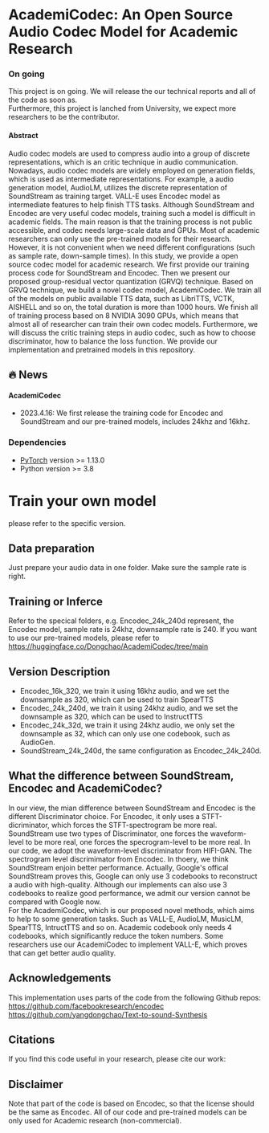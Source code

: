 # AcademiCodec: An Open Source Audio Codec Model for Academic Research

### On going
This project is on going. We will release the our technical reports and all of the code as soon as. <br/>
Furthermore, this project is lanched from University, we expect more researchers to be the contributor. <br/>

#### Abstract <wip>
Audio codec models are used to compress audio into a group of discrete representations, which is an critic technique in audio communication. Nowadays, audio codec models are widely employed on generation fields, which is used as intermediate representations. For example, a audio generation model, AudioLM, utilizes the discrete representation of SoundStream as training target. VALL-E uses Encodec model as intermediate features to help finish TTS tasks. Although SoundStream and Encodec are very useful codec models, training such a model is difficult in academic fields. The main reason is that the training process is not public accessible, and codec needs large-scale data and GPUs. Most of academic researchers can only use the pre-trained models for their research. However, it is not convenient when we need different configurations (such as sample rate, down-sample times). In this study, we provide a open source codec model for academic research. We first provide our training process code for SoundStream and Encodec. Then we present our proposed group-residual vector quantization (GRVQ) technique. Based on GRVQ technique, we build a novel codec model, AcademiCodec. We train all of the models on public available TTS data, such as LibriTTS, VCTK, AISHELL and so on, the total duration is more than 1000 hours. We finish all of training process based on 8 NVIDIA 3090 GPUs, which means that almost all of researcher can train their own codec models. Furthermore, we will discuss the critic training steps in audio codec, such as how to choose discriminator, how to balance the loss function. 
We provide our implementation and pretrained models in this repository.

## 🔥 News
#### AcademiCodec
- 2023.4.16: We first release the training code for Encodec and SoundStream and our pre-trained models, includes 24khz and 16khz.

### Dependencies
* [PyTorch](http://pytorch.org/) version >= 1.13.0
* Python version >= 3.8

# Train your own model
  please refer to the specific version.

## Data preparation
Just prepare your audio data in one folder. Make sure the sample rate is right.

## Training or Inferce
Refer to the specical folders, e.g. Encodec_24k_240d represent, the Encodec model, sample rate is 24khz, downsample rate is 240. If you want to use our pre-trained models, please refer to https://huggingface.co/Dongchao/AcademiCodec/tree/main

## Version Description
* Encodec_16k_320, we train it using 16khz audio, and we set the downsample as 320, which can be used to train SpearTTS
* Encodec_24k_240d, we train it using 24khz audio, and we set the downsample as 320, which can be used to InstructTTS
* Encodec_24k_32d, we train it using 24khz audio, we only set the downsample as 32, which can only use one codebook, such as AudioGen.
* SoundStream_24k_240d, the same configuration as Encodec_24k_240d.
## What the difference between SoundStream, Encodec and AcademiCodec?
In our view, the mian difference between SoundStream and Encodec is the different Discriminator choice. For Encodec, it only uses a STFT-dicriminator, which forces the STFT-spectrogram be more real. SoundStream use two types of Discriminator, one forces the waveform-level to be more real, one forces the specrogram-level to be more real. In our code, we adopt the waveform-level discriminator from HIFI-GAN. The spectrogram level discrimimator from Encodec. In thoery, we think SoundStream enjoin better performance. Actually, Google's offical SoundStream proves this, Google can only use 3 codebooks to reconstruct a audio with high-quality. Although our implements can also use 3 codebooks to realize good performance, we admit our version cannot be compared with Google now. <br/>
For the AcademiCodec, which is our proposed novel methods, which aims to help to some generation tasks. Such as VALL-E, AudioLM, MusicLM, SpearTTS, IntructTTS and so on. Academic codebook only needs 4 codebooks, which significantly reduce the token numbers. Some researchers use our AcademiCodec to implement VALL-E, which proves that can get better audio quality.

## Acknowledgements
This implementation uses parts of the code from the following Github repos:
https://github.com/facebookresearch/encodec
https://github.com/yangdongchao/Text-to-sound-Synthesis

## Citations ##
If you find this code useful in your research, please cite our work:

## Disclaimer ##
Note that part of the code is based on Encodec, so that the license should be the same as Encodec. All of our code and pre-trained models can be only used for Academic research (non-commercial).

